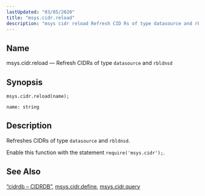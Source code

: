 ```yaml
---
lastUpdated: "03/05/2020"
title: "msys.cidr.reload"
description: "msys cidr reload Refresh CID Rs of type datasource and rbldnsd msys cidr reload name Refreshes CID Rs of type datasource and rbldnsd Enable this function with the statement require msys cidr Section 71 16 cidrdb CIDRDB msys cidr define msys cidr query..."
---
```


<a name="lua.ref.msys.cidr.reload"></a> 
## Name

msys.cidr.reload — Refresh CIDRs of type `datasource` and `rbldnsd`

<a name="idp17695008"></a> 
## Synopsis

`msys.cidr.reload(name);`

`name: string`<a name="idp17697968"></a> 
## Description

Refreshes CIDRs of type `datasource` and `rbldnsd`.

Enable this function with the statement `require('msys.cidr');`.

<a name="idp17701568"></a> 
## See Also

[“cidrdb – CIDRDB”](/momentum/4/modules/cidrdb), [msys.cidr.define](/momentum/4/lua/ref-msys-cidr-define), [msys.cidr.query](/momentum/4/lua/ref-msys-cidr-query)